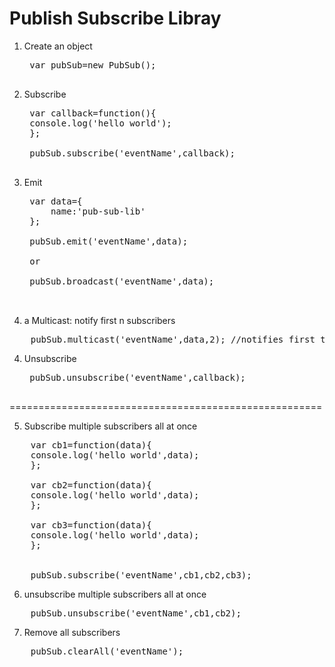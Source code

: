 Publish Subscribe Libray
======================================================
1. Create an object
    <pre>
    var pubSub=new PubSub();
    </pre>
2. Subscribe

    <pre>
    var callback=function(){
    console.log('hello world');
    };

    pubSub.subscribe('eventName',callback);
    </pre>

3. Emit

    <pre>
    var data={
        name:'pub-sub-lib'
    };

    pubSub.emit('eventName',data);

    or 

    pubSub.broadcast('eventName',data);

    </pre>

3. a Multicast: notify first n subscribers

<pre>
    pubSub.multicast('eventName',data,2); //notifies first two subscribers
</pre>

4. Unsubscribe

    <pre>
    pubSub.unsubscribe('eventName',callback);
    </pre>

======================================================

5. Subscribe multiple subscribers all at once

<pre>
    var cb1=function(data){
    console.log('hello world',data);
    };

    var cb2=function(data){
    console.log('hello world',data);
    };

    var cb3=function(data){
    console.log('hello world',data);
    };


    pubSub.subscribe('eventName',cb1,cb2,cb3);
</pre>

6. unsubscribe multiple subscribers all at once

<pre>
    pubSub.unsubscribe('eventName',cb1,cb2);
</pre>

7. Remove all subscribers

<pre>
    pubSub.clearAll('eventName');
</pre>